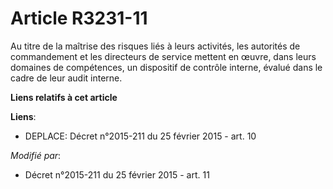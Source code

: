 # Article R3231-11

Au titre de la maîtrise des risques liés à leurs activités, les autorités de commandement et les directeurs de service
mettent en œuvre, dans leurs domaines de compétences, un dispositif de contrôle interne, évalué dans le cadre de leur audit
interne.

**Liens relatifs à cet article**

**Liens**:

  - DEPLACE: Décret n°2015-211 du 25 février 2015 - art. 10

_Modifié par_:

  - Décret n°2015-211 du 25 février 2015 - art. 11
